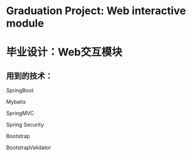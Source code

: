 # Graduation Project: Web interactive module
# 毕业设计：Web交互模块
## 用到的技术：
SpringBoot

Mybatis

SpringMVC

Spring Security

Bootstrap

BootstrapValidator


